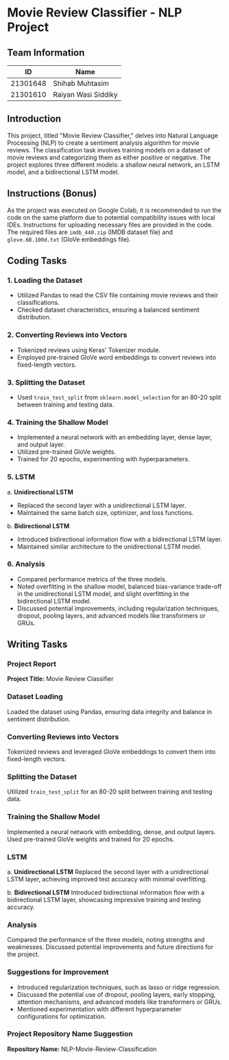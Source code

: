 # Movie Review Classifier - NLP Project

## Team Information

| ID | Name                |
|----|---------------------|
| 21301648 | Shihab Muhtasim  |
| 21301610 | Raiyan Wasi Siddiky |

## Introduction

This project, titled "Movie Review Classifier," delves into Natural Language Processing (NLP) to create a sentiment analysis algorithm for movie reviews. The classification task involves training models on a dataset of movie reviews and categorizing them as either positive or negative. The project explores three different models: a shallow neural network, an LSTM model, and a bidirectional LSTM model.

## Instructions (Bonus)

As the project was executed on Google Colab, it is recommended to run the code on the same platform due to potential compatibility issues with local IDEs. Instructions for uploading necessary files are provided in the code. The required files are `imdb_440.zip` (IMDB dataset file) and `glove.6B.100d.txt` (GloVe embeddings file).

## Coding Tasks

### 1. Loading the Dataset
- Utilized Pandas to read the CSV file containing movie reviews and their classifications.
- Checked dataset characteristics, ensuring a balanced sentiment distribution.

### 2. Converting Reviews into Vectors
- Tokenized reviews using Keras' Tokenizer module.
- Employed pre-trained GloVe word embeddings to convert reviews into fixed-length vectors.

### 3. Splitting the Dataset
- Used `train_test_split` from `sklearn.model_selection` for an 80-20 split between training and testing data.

### 4. Training the Shallow Model
- Implemented a neural network with an embedding layer, dense layer, and output layer.
- Utilized pre-trained GloVe weights.
- Trained for 20 epochs, experimenting with hyperparameters.

### 5. LSTM
a. **Unidirectional LSTM**
   - Replaced the second layer with a unidirectional LSTM layer.
   - Maintained the same batch size, optimizer, and loss functions.

b. **Bidirectional LSTM**
   - Introduced bidirectional information flow with a bidirectional LSTM layer.
   - Maintained similar architecture to the unidirectional LSTM model.

### 6. Analysis
- Compared performance metrics of the three models.
- Noted overfitting in the shallow model, balanced bias-variance trade-off in the unidirectional LSTM model, and slight overfitting in the bidirectional LSTM model.
- Discussed potential improvements, including regularization techniques, dropout, pooling layers, and advanced models like transformers or GRUs.
  
## Writing Tasks

### Project Report

**Project Title:** Movie Review Classifier

### Dataset Loading
Loaded the dataset using Pandas, ensuring data integrity and balance in sentiment distribution.

### Converting Reviews into Vectors
Tokenized reviews and leveraged GloVe embeddings to convert them into fixed-length vectors.

### Splitting the Dataset
Utilized `train_test_split` for an 80-20 split between training and testing data.

### Training the Shallow Model
Implemented a neural network with embedding, dense, and output layers. Used pre-trained GloVe weights and trained for 20 epochs.

### LSTM
a. **Unidirectional LSTM**
   Replaced the second layer with a unidirectional LSTM layer, achieving improved test accuracy with minimal overfitting.

b. **Bidirectional LSTM**
   Introduced bidirectional information flow with a bidirectional LSTM layer, showcasing impressive training and testing accuracy.

### Analysis
Compared the performance of the three models, noting strengths and weaknesses. Discussed potential improvements and future directions for the project.

### Suggestions for Improvement
- Introduced regularization techniques, such as lasso or ridge regression.
- Discussed the potential use of dropout, pooling layers, early stopping, attention mechanisms, and advanced models like transformers or GRUs.
- Mentioned experimentation with different hyperparameter configurations for optimization.

### Project Repository Name Suggestion
**Repository Name:** NLP-Movie-Review-Classification
